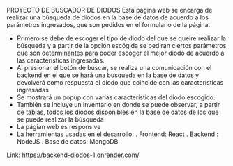 PROYECTO DE BUSCADOR DE DIODOS
Esta página web se encarga de realizar una búsqueda de diodos en la base de datos de acuerdo a los parámetros ingresados, que son pedidos en el formulario de la página.
- Primero se debe de escoger el tipo de diodo del que se queire realizar la búsqueda y a partir de la opción escógida
se pedirán ciertos parámetros que son determinantes para poder escoger el mejor diodo de acuerdo a las características ingresadas.
- Al presionar el botón de buscar, se realiza una comunicación con el backend en el que se hará una busqueda en la base de datos y devolverá como respuesta el diodo que coincide con las características ingresadas
- Se mostrará un popup con varias características del diodo escogido.
- También se incluye un inventario en donde se puede observar, a partir de tablas, todos los diodos disponibles en la base de datos de los que se puede realizar la búsqueda
- La págian web es responsive
- La herramientas usadas en el desarrollo:
       . Frontend: React
       . Backend : NodeJS
       . Base de datos: MongoDB


Link:
       https://backend-diodos-1.onrender.com/




